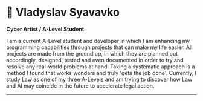 # 🤺 Vladyslav Syavavko

**Cyber Artist / A-Level Student**

I am a current A-Level student and developer in which I am enhancing my programming capabilities through projects that can make my life easier. All projects are made from the ground up, in which they are planned out accordingly, designed, tested and even documented in order to try and resolve any real-world problems at hand. Taking a systematic approach is a method I found that works wonders and truly 'gets the job done'. Currently, I study Law as one of my three A-Levels and am trying to discover how Law and AI may coincide in the future to accelerate legal action.

  <p align="left">
    <a href = "https://github.com/vlood1?tab=repositories"
      src = "https://custom-icon-badges.demolab.com/badge/-My%20Repos-blue?style=for-the-badge&logoColor=white&logo=repo"/></a>

  </p>

---
